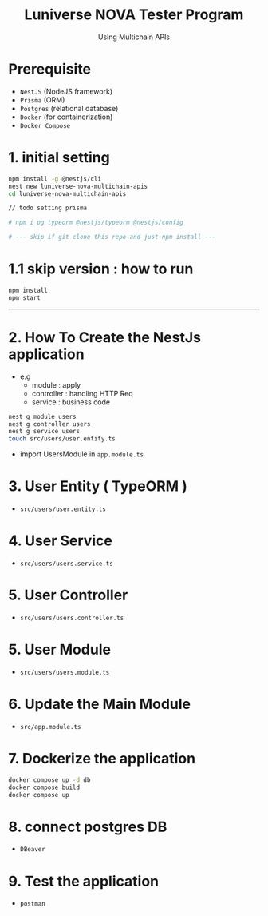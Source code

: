 <p align="center">
    <h1 align="center">
        Luniverse NOVA Tester Program
    </h1>
    <p align="center">Using Multichain APIs</p>
</p>


# Prerequisite
- `NestJS` (NodeJS framework)
- `Prisma` (ORM)
- `Postgres` (relational database)
- `Docker` (for containerization)
- `Docker Compose`

# 1. initial setting
```bash
npm install -g @nestjs/cli
nest new luniverse-nova-multichain-apis
cd luniverse-nova-multichain-apis

// todo setting prisma

# npm i pg typeorm @nestjs/typeorm @nestjs/config

# --- skip if git clone this repo and just npm install ---
```

# 1.1 skip version : how to run
```bash
npm install
npm start
```

---

# 2. How To Create the NestJs application
- e.g
    - module : apply
    - controller : handling HTTP Req
    - service : business code
```bash
nest g module users
nest g controller users
nest g service users
touch src/users/user.entity.ts
```
- import UsersModule in `app.module.ts`

# 3. User Entity ( TypeORM )
- `src/users/user.entity.ts`

# 4. User Service
- `src/users/users.service.ts`

# 5. User Controller
- `src/users/users.controller.ts`

# 5. User Module
- `src/users/users.module.ts`

# 6. Update the Main Module
- `src/app.module.ts`

# 7. Dockerize the application
```bash
docker compose up -d db
docker compose build
docker compose up 
```

# 8. connect postgres DB
- `DBeaver`

# 9. Test the application
- `postman`
